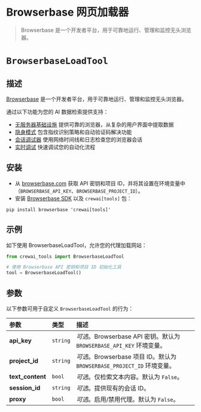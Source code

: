 # Browserbase 网页加载器

> Browserbase 是一个开发者平台，用于可靠地运行、管理和监控无头浏览器。

# `BrowserbaseLoadTool`

## 描述

[Browserbase](https://browserbase.com) 是一个开发者平台，用于可靠地运行、管理和监控无头浏览器。

通过以下功能为您的 AI 数据检索提供支持：

* [无服务器基础设施](https://docs.browserbase.com/under-the-hood) 提供可靠的浏览器，从复杂的用户界面中提取数据
* [隐身模式](https://docs.browserbase.com/features/stealth-mode) 包含指纹识别策略和自动验证码解决功能
* [会话调试器](https://docs.browserbase.com/features/sessions) 使用网络时间线和日志检查您的浏览器会话
* [实时调试](https://docs.browserbase.com/guides/session-debug-connection/browser-remote-control) 快速调试您的自动化流程

## 安装

* 从 [browserbase.com](https://browserbase.com) 获取 API 密钥和项目 ID，并将其设置在环境变量中（`BROWSERBASE_API_KEY`、`BROWSERBASE_PROJECT_ID`）。
* 安装 [Browserbase SDK](http://github.com/browserbase/python-sdk) 以及 `crewai[tools]` 包：

```shell  theme={null}
pip install browserbase 'crewai[tools]'
```

## 示例

如下使用 BrowserbaseLoadTool，允许您的代理加载网站：

```python Code theme={null}
from crewai_tools import BrowserbaseLoadTool

# 使用 Browserbase API 密钥和项目 ID 初始化工具
tool = BrowserbaseLoadTool()
```

## 参数

以下参数可用于自定义 `BrowserbaseLoadTool` 的行为：

| 参数             | 类型     | 描述                                                                 |
| :--------------- | :------- | :------------------------------------------------------------------ |
| **api\_key**     | `string` | *可选*。Browserbase API 密钥。默认为 `BROWSERBASE_API_KEY` 环境变量。 |
| **project\_id**  | `string` | *可选*。Browserbase 项目 ID。默认为 `BROWSERBASE_PROJECT_ID` 环境变量。 |
| **text\_content**| `bool`   | *可选*。仅检索文本内容。默认为 `False`。                           |
| **session\_id**  | `string` | *可选*。提供现有的会话 ID。                                        |
| **proxy**        | `bool`   | *可选*。启用/禁用代理。默认为 `False`。                            |